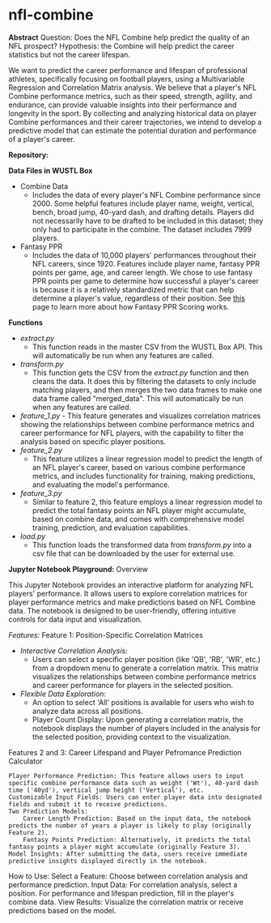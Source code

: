 # nfl-combine

**Abstract**
Question: Does the NFL Combine help predict the quality of an NFL prospect?
Hypothesis: the Combine will help predict the career statistics but not the career lifespan.

We want to predict the career performance and lifespan of professional athletes, specifically focusing on football players, using a Multivariable Regression and Correlation Matrix analysis. We believe that a player's NFL Combine performance metrics, such as their speed, strength, agility, and endurance, can provide valuable insights into their performance and longevity in the sport. By collecting and analyzing historical data on player Combine performances and their career trajectories, we intend to develop a predictive model that can estimate the potential duration and performance of a player's career. 

**Repository:**

**Data Files in WUSTL Box**
- Combine Data
    - Includes the data of every player's NFL Combine performance since 2000. Some helpful features include player name, weight, vertical, bench, broad jump, 40-yard dash, and drafting details. Players did not necessarily have to be drafted to be included in this dataset; they only had to participate in the combine. The dataset includes 7999 players.
- Fantasy PPR
    - Includes the data of 10,000 players' performances throughout their NFL careers, since 1920. Features include player name, fantasy PPR points per game, age, and career length. We chose to use fantasy PPR points per game to determine how successful a player's career is because it is a relatively standardized metric that can help determine a player's value, regardless of their position. See [this](https://www.rookieroad.com/fantasy-football/how-does-scoring-work/) page to learn more about how Fantasy PPR Scoring works. 


**Functions**
- *extract.py*
    - This function reads in the master CSV from the WUSTL Box API. This will automatically be run when any features are called.
- *transform.py*
    - This function gets the CSV from the *extract.py* function and then cleans the data. It does this by filtering the datasets to only include matching players, and then merges the two data frames to make one data frame called "merged_data". This will automatically be run when any features are called. 
- *feature_1.py*
      - This feature generates and visualizes correlation matrices showing the relationships between combine performance metrics and career performance for NFL players, with the capability to filter the analysis based on specific player positions. 
- *feature_2.py*
    - This feature utilizes a linear regression model to predict the length of an NFL player's career, based on various combine performance metrics, and includes functionality for training, making predictions, and evaluating the model's performance.
- *feature_3.py*
    - Similar to feature 2, this feature employs a linear regression model to predict the total fantasy points an NFL player might accumulate, based on combine data, and comes with comprehensive model training, prediction, and evaluation capabilities.
- *load.py*
    - This function loads the transformed data from *transform.py* into a csv file that can be downloaded by the user for external use.

**Jupyter Notebook Playground:**
Overview

This Jupyter Notebook provides an interactive platform for analyzing NFL players' performance. It allows users to explore correlation matrices for player performance metrics and make predictions based on NFL Combine data. The notebook is designed to be user-friendly, offering intuitive controls for data input and visualization.

*Features:*
Feature 1: Position-Specific Correlation Matrices

- *Interactive Correlation Analysis:*
    - Users can select a specific player position (like 'QB', 'RB', 'WR', etc.) from a dropdown menu to generate a correlation matrix. This matrix visualizes the relationships between combine performance metrics and career performance for players in the selected position.
- *Flexible Data Exploration:*
    - An option to select 'All' positions is available for users who wish to analyze data across all positions.
    - Player Count Display: Upon generating a correlation matrix, the notebook displays the number of players included in the analysis for the selected position, providing context to the visualization.

Features 2 and 3: Career Lifespand and Player Pefromance Prediction Calculator

    Player Performance Prediction: This feature allows users to input specific combine performance data such as weight ('Wt'), 40-yard dash time ('40yd'), vertical jump height ('Vertical'), etc.
    Customizable Input Fields: Users can enter player data into designated fields and submit it to receive predictions.
    Two Prediction Models:
        Career Length Prediction: Based on the input data, the notebook predicts the number of years a player is likely to play (originally Feature 2).
        Fantasy Points Prediction: Alternatively, it predicts the total fantasy points a player might accumulate (originally Feature 3).
    Model Insights: After submitting the data, users receive immediate predictive insights displayed directly in the notebook.

How to Use:
    Select a Feature: Choose between correlation analysis and performance prediction.
    Input Data: For correlation analysis, select a position. For performance and lifespan prediction, fill in the player's combine data.
    View Results: Visualize the correlation matrix or receive predictions based on the model.
